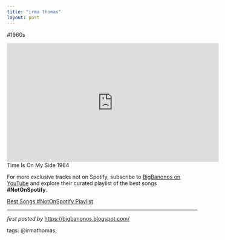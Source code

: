 ```yaml
---
title: "irma thomas"
layout: post
---
```

#1960s <br />
<iframe allowfullscreen="" frameborder="0" height="315" src="https://www.youtube.com/embed/w_ArDnZrmi0?list=PLtuNtuTatqI3X01zTqiujiaUhFaK1PjKA" width="560"></iframe><br />
Time Is On My Side 1964 

<!--Subscribe and Playlist Links-->
<div>
    <p>For more exclusive tracks not on Spotify, subscribe to <a href="https://www.youtube.com/@BigBanonos" target="_blank">BigBanonos on YouTube</a> and explore their curated playlist of the best songs <strong>#NotOnSpotify</strong>.</p>
    <p><a href="https://www.youtube.com/playlist?list=PLtuNtuTatqI0kFahUCbtbfenC_ET5O_tr" target="_blank">Best Songs #NotOnSpotify Playlist<br /></a></p></div>

<hr />

<p><em>first posted by</em> <a href="https://bigbanonos.blogspot.com/" rel="noopener" target="_new">https://bigbanonos.blogspot.com/</a></p>

<p>tags: @irmathomas,</p>
